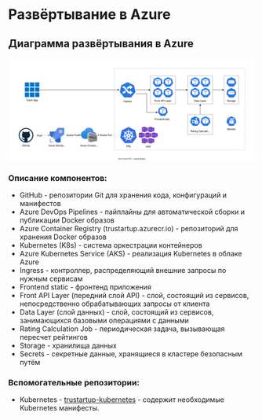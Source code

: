 # Развёртывание в Azure

## Диаграмма развёртывания в Azure

![Microservice diagram](img/azure-diagram.svg)

### Описание компонентов:

-   GitHub - репозитории Git для хранения кода, конфигураций и манифестов
-   Azure DevOps Pipelines - пайплайны для автоматической сборки и публикации Docker образов
-   Azure Container Registry (trustartup.azurecr.io) - репозиторий для хранения Docker образов
-   Kubernetes (K8s) - система оркестрации контейнеров
-   Azure Kubernetes Service (AKS) - реализация Kubernetes в облаке Azure
-   Ingress - контроллер, распределяющий внешние запросы по нужным сервисам
-   Frontend static - фронтенд приложения
-   Front API Layer (передний слой API) - слой, состоящий из сервисов, непосредственно обрабатывающих запросы от клиента
-   Data Layer (слой данных) - слой, состоящий из сервисов, занимающихся базовыми операциями с данными
-   Rating Calculation Job - периодическая задача, вызывающая пересчет рейтингов
-   Storage - хранилища данных
-   Secrets - секретные данные, хранящиеся в кластере безопасным путём

### Вспомогательные репозитории:

-   Kubernetes - [trustartup-kubernetes](https://github.com/cloudbruh/trustartup-kubernetes) - содержит необходимые Kubernetes манифесты.
